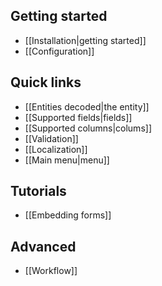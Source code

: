 Getting started
---------------

- [[Installation|getting started]]
- [[Configuration]]

Quick links
-----------

- [[Entities decoded|the entity]]
- [[Supported fields|fields]]
- [[Supported columns|colums]]
- [[Validation]]
- [[Localization]]
- [[Main menu|menu]]

Tutorials
---------

- [[Embedding forms]]

Advanced
--------

- [[Workflow]]